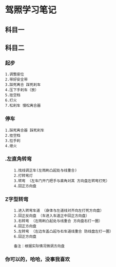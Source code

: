 # 驾照学习笔记
## 科目一

## 科目二

### 起步
    1.调整座位
    2.带好安全带
    3.踩死离合 踩死刹车
    4.压下手刹车（放）
    5.挂空档
    6.打火
    7.松刹车 慢松离合器

### 停车
    1.踩死离合器 踩死刹车
    2.挂空档
    3.拉手刹
    4.熄火
    
### .左直角转弯
        1.找线调正车(左雨刷凸起处与线重合) 
        2.打转弯灯
        3.转弯 （左车门开门把手与直角对其 方向盘左转弯打死）
        4.回正方向盘

### Z字型转弯
        1.进入转弯车道 （身体与左道线对齐向左打死方向盘）
        2.回正反向盘 （车进入车道正中回正方向盘）
        3.右转弯 （左雨刷凸起处与线重合 方向盘右打一圈）
        4.回正方向盘
        5.左转弯 （左边车盖凸起与右车道线重合 防线盘左打一圈）
        6.回正方向盘
        
        备注：根据实际情况微调方向盘
        
        
### 你可以的，哈哈，没事我喜欢




